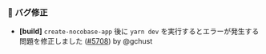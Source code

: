 ### 🐛 バグ修正

- **[build]** `create-nocobase-app` 後に `yarn dev` を実行するとエラーが発生する問題を修正しました ([#5708](https://github.com/nocobase/nocobase/pull/5708)) by @gchust

